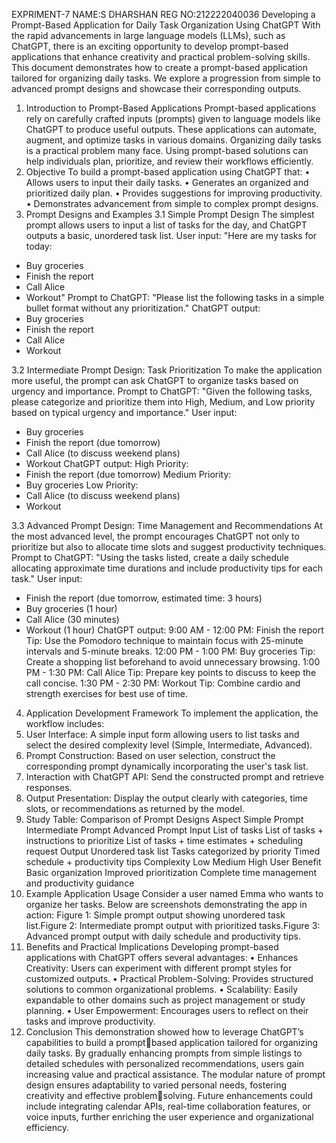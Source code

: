  EXPRIMENT-7
NAME:S DHARSHAN 
REG NO:212222040036
Developing a Prompt-Based Application 
for Daily Task Organization Using 
ChatGPT
With the rapid advancements in large language models (LLMs), such as ChatGPT, 
there is an exciting opportunity to develop prompt-based applications that enhance 
creativity and practical problem-solving skills. This document demonstrates how to 
create a prompt-based application tailored for organizing daily tasks. We explore a 
progression from simple to advanced prompt designs and showcase their 
corresponding outputs.
1. Introduction to Prompt-Based Applications
Prompt-based applications rely on carefully crafted inputs (prompts) given to language 
models like ChatGPT to produce useful outputs. These applications can automate, 
augment, and optimize tasks in various domains.
Organizing daily tasks is a practical problem many face. Using prompt-based solutions 
can help individuals plan, prioritize, and review their workflows efficiently.
2. Objective
To build a prompt-based application using ChatGPT that:
• Allows users to input their daily tasks.
• Generates an organized and prioritized daily plan.
• Provides suggestions for improving productivity.
• Demonstrates advancement from simple to complex prompt designs.
3. Prompt Designs and Examples
3.1 Simple Prompt Design
The simplest prompt allows users to input a list of tasks for the day, and ChatGPT 
outputs a basic, unordered task list.
User input:
"Here are my tasks for today: 
- Buy groceries
- Finish the report
- Call Alice
- Workout"
Prompt to ChatGPT:
"Please list the following tasks in a simple bullet format without any 
prioritization."
ChatGPT output:
- Buy groceries
- Finish the report
- Call Alice
- Workout
 
3.2 Intermediate Prompt Design: Task Prioritization
To make the application more useful, the prompt can ask ChatGPT to organize tasks 
based on urgency and importance.
Prompt to ChatGPT:
"Given the following tasks, please categorize and prioritize them into High, 
Medium, and Low priority based on typical urgency and importance."
User input:
- Buy groceries
- Finish the report (due tomorrow)
- Call Alice (to discuss weekend plans)
- Workout
ChatGPT output:
High Priority:
- Finish the report (due tomorrow)
Medium Priority:
- Buy groceries
Low Priority:
- Call Alice (to discuss weekend plans)
- Workout
 
3.3 Advanced Prompt Design: Time Management and 
Recommendations
At the most advanced level, the prompt encourages ChatGPT not only to prioritize but 
also to allocate time slots and suggest productivity techniques.
Prompt to ChatGPT:
"Using the tasks listed, create a daily schedule allocating approximate time 
durations and include productivity tips for each task."
User input:
- Finish the report (due tomorrow, estimated time: 3 hours)
- Buy groceries (1 hour)
- Call Alice (30 minutes)
- Workout (1 hour)
ChatGPT output:
9:00 AM - 12:00 PM: Finish the report 
Tip: Use the Pomodoro technique to maintain focus with 25-minute intervals 
and 5-minute breaks.
12:00 PM - 1:00 PM: Buy groceries 
Tip: Create a shopping list beforehand to avoid unnecessary browsing.
1:00 PM - 1:30 PM: Call Alice 
Tip: Prepare key points to discuss to keep the call concise.
1:30 PM - 2:30 PM: Workout 
Tip: Combine cardio and strength exercises for best use of time.
 
4. Application Development Framework
To implement the application, the workflow includes:
1. User Interface: A simple input form allowing users to list tasks and select the 
desired complexity level (Simple, Intermediate, Advanced).
2. Prompt Construction: Based on user selection, construct the corresponding 
prompt dynamically incorporating the user's task list.
3. Interaction with ChatGPT API: Send the constructed prompt and retrieve 
responses.
4. Output Presentation: Display the output clearly with categories, time slots, or 
recommendations as returned by the model.
5. Study Table: Comparison of Prompt Designs
Aspect Simple Prompt Intermediate Prompt Advanced Prompt
Input List of tasks List of tasks + 
instructions to prioritize
List of tasks + time estimates + 
scheduling request
Output Unordered 
task list
Tasks categorized by 
priority
Timed schedule + productivity 
tips
Complexity Low Medium High
User 
Benefit
Basic 
organization
Improved prioritization Complete time management 
and productivity guidance
6. Example Application Usage
Consider a user named Emma who wants to organize her tasks. Below are screenshots 
demonstrating the app in action:
Figure 1: Simple prompt output showing unordered task list.Figure 2: Intermediate 
prompt output with prioritized tasks.Figure 3: Advanced prompt output with daily 
schedule and productivity tips.
7. Benefits and Practical Implications
Developing prompt-based applications with ChatGPT offers several advantages:
• Enhances Creativity: Users can experiment with different prompt styles for 
customized outputs.
• Practical Problem-Solving: Provides structured solutions to common 
organizational problems.
• Scalability: Easily expandable to other domains such as project management or 
study planning.
• User Empowerment: Encourages users to reflect on their tasks and improve 
productivity.
8. Conclusion
This demonstration showed how to leverage ChatGPT’s capabilities to build a prompt￾based application tailored for organizing daily tasks. By gradually enhancing prompts 
from simple listings to detailed schedules with personalized recommendations, users 
gain increasing value and practical assistance. The modular nature of prompt design 
ensures adaptability to varied personal needs, fostering creativity and effective problem￾solving.
Future enhancements could include integrating calendar APIs, real-time collaboration 
features, or voice inputs, further enriching the user experience and organizational 
efficiency.
